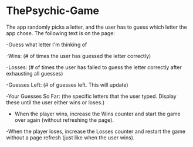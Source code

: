 # ThePsychic-Game

The app randomly picks a letter, and the user has to guess which letter the app chose. 
The following text is on the page:

-Guess what letter I'm thinking of

-Wins: (# of times the user has guessed the letter correctly)

-Losses: (# of times the user has failed to guess the letter correctly after exhausting all guesses)

-Guesses Left: (# of guesses left. This will update)

-Your Guesses So Far: (the specific letters that the user typed. Display these until the user either wins or loses.)

- When the player wins, increase the Wins counter and start the game over again (without refreshing the page).

-When the player loses, increase the Losses counter and restart the game without a page refresh (just like when the user wins).
